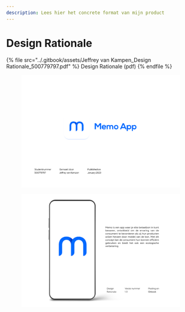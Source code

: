 ```yaml
---
description: Lees hier het concrete format van mijn product
---
```


# Design Rationale

{% file src="../.gitbook/assets/Jeffrey van Kampen_Design Rationale_500779797.pdf" %}
Design Rationale (pdf)
{% endfile %}

<figure><img src="../.gitbook/assets/Schermafbeelding 2022-11-26 om 01.26.37 (2).png" alt=""><figcaption></figcaption></figure>

<figure><img src="../.gitbook/assets/Schermafbeelding 2022-11-26 om 01.26.47.png" alt=""><figcaption></figcaption></figure>
